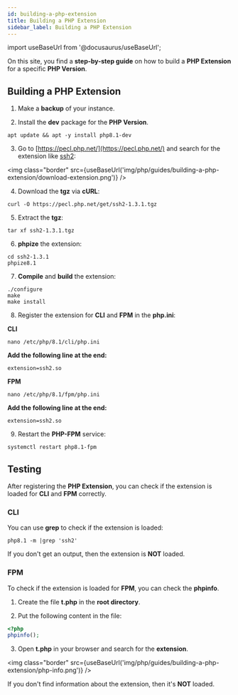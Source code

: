 ```yaml
---
id: building-a-php-extension
title: Building a PHP Extension
sidebar_label: Building a PHP Extension
---
```


import useBaseUrl from '@docusaurus/useBaseUrl';

On this site, you find a **step-by-step guide** on how to build a **PHP Extension** for a specific **PHP Version**.

## Building a PHP Extension

1. Make a **backup** of your instance.

2. Install the **dev** package for the **PHP Version**.

```
apt update && apt -y install php8.1-dev
```

3. Go to [https://pecl.php.net/](https://pecl.php.net/) and search for the extension like [ssh2](https://pecl.php.net/package/ssh2):

<img class="border" src={useBaseUrl('img/php/guides/building-a-php-extension/download-extension.png')} />

4. Download the **tgz** via **cURL**:

```
curl -O https://pecl.php.net/get/ssh2-1.3.1.tgz
```

5. Extract the **tgz**:

```
tar xf ssh2-1.3.1.tgz
```

6. **phpize** the extension:

```
cd ssh2-1.3.1
phpize8.1
```

7. **Compile** and **build** the extension:

```
./configure
make
make install
```

8. Register the extension for **CLI** and **FPM** in the **php.ini**:

**CLI**

```
nano /etc/php/8.1/cli/php.ini
```

**Add the following line at the end:**

```
extension=ssh2.so
```

**FPM**

```
nano /etc/php/8.1/fpm/php.ini
```

**Add the following line at the end:**

```
extension=ssh2.so
```

9. Restart the **PHP-FPM** service:

```
systemctl restart php8.1-fpm
```

## Testing

After registering the **PHP Extension**, you can check if the extension is loaded for **CLI** and **FPM** correctly.

### CLI

You can use **grep** to check if the extension is loaded:

```
php8.1 -m |grep 'ssh2' 
```

If you don't get an output, then the extension is **NOT** loaded.

### FPM

To check if the extension is loaded for **FPM**, you can check the **phpinfo**.

1. Create the file **t.php** in the **root directory**.

2. Put the following content in the file:

```php
<?php
phpinfo();
```

3. Open **t.php** in your browser and search for the **extension**.

<img class="border" src={useBaseUrl('img/php/guides/building-a-php-extension/php-info.png')} />

If you don't find information about the extension, then it's **NOT** loaded.


